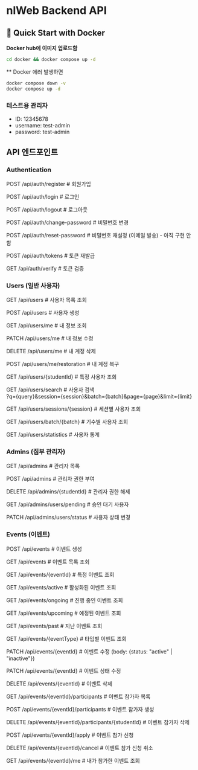 # nlWeb Backend API

## 🚀 Quick Start with Docker

**Docker hub에 이미지 업로드함**
```bash
cd docker && docker compose up -d
```

** Docker 에러 발생하면
```bash
docker compose down -v
docker compose up -d
```

### 테스트용 관리자
- ID: 12345678
- username: test-admin
- password: test-admin


## API 엔드포인트
### Authentication
POST   /api/auth/register              # 회원가입

POST   /api/auth/login                 # 로그인

POST   /api/auth/logout                # 로그아웃

POST   /api/auth/change-password       # 비밀번호 변경

POST   /api/auth/reset-password        # 비밀번호 재설정 (이메일 발송) - 아직 구현 안 함

POST   /api/auth/tokens                # 토큰 재발급

GET    /api/auth/verify                # 토큰 검증

### Users (일반 사용자)
GET    /api/users                        # 사용자 목록 조회

POST   /api/users                        # 사용자 생성

GET    /api/users/me                     # 내 정보 조회

PATCH  /api/users/me                     # 내 정보 수정

DELETE /api/users/me                     # 내 계정 삭제

POST   /api/users/me/restoration         # 내 계정 복구

GET    /api/users/{studentId}            # 특정 사용자 조회

GET    /api/users/search                 # 사용자 검색   
?q={query}&session={session}&batch={batch}&page={page}&limit={limit}

GET    /api/users/sessions/{session}     # 세션별 사용자 조회

GET    /api/users/batch/{batch}          # 기수별 사용자 조회

GET    /api/users/statistics             # 사용자 통계

### Admins (집부 관리자)
GET    /api/admins                              # 관리자 목록

POST   /api/admins                              # 관리자 권한 부여

DELETE /api/admins/{studentId}                    # 관리자 권한 해제

GET    /api/admins/users/pending                # 승인 대기 사용자

PATCH  /api/admins/users/status     # 사용자 상태 변경

### Events (이벤트)
POST   /api/events                             # 이벤트 생성

GET    /api/events                             # 이벤트 목록 조회

GET    /api/events/{eventId}                   # 특정 이벤트 조회

GET    /api/events/active                      # 활성화된 이벤트 조회

GET    /api/events/ongoing                     # 진행 중인 이벤트 조회

GET    /api/events/upcoming                    # 예정된 이벤트 조회

GET    /api/events/past                        # 지난 이벤트 조회

GET    /api/events/{eventType}                 # 타입별 이벤트 조회

PATCH  /api/events/{eventId}                   # 이벤트 수정 (body: {status: "active" | "inactive"})

PATCH  /api/events/{eventId}                   # 이벤트 상태 수정

[//]: # (PATCH  /api/events/{eventId}/activate          # 이벤트 활성화)

[//]: # (PATCH  /api/events/{eventId}/deactivate        # 이벤트 비활성화)

DELETE /api/events/{eventId}                   # 이벤트 삭제

GET    /api/events/{eventId}/participants      # 이벤트 참가자 목록

POST   /api/events/{eventId}/participants      # 이벤트 참가자 생성

DELETE /api/events/{eventId}/participants/{studentId} # 이벤트 참가자 삭제

POST   /api/events/{eventId}/apply             # 이벤트 참가 신청

DELETE /api/events/{eventId}/cancel            # 이벤트 참가 신청 취소

GET    /api/events/{eventId}/me                # 내가 참가한 이벤트 조회

